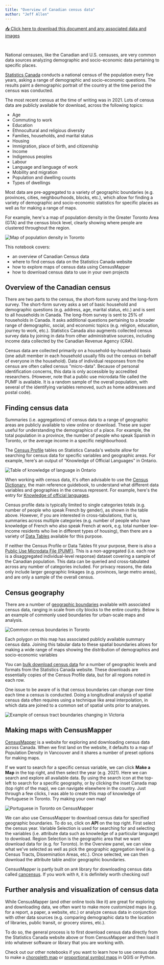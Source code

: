 ```yaml
---
title: "Overview of Canadian census data"
author: "Jeff Allen"
---
```


[📥 Click here to download this document and any associated data and images](/downloads/canadian-census-data.zip)

<br>


National censuses, like the Canadian and U.S. censuses, are very common data sources analyzing demographic and socio-economic data pertaining to specific places.

[Statistics Canada](https://www12.statcan.gc.ca/census-recensement/index-eng.cfm) conducts a national census of the population every five years, asking a range of demographic and socio-economic questions. The results paint a demographic portrait of the country at the time period the census was conducted.

The most recent census at the time of writing was in 2021. Lots of census data are publicly available for download, across the following topics:

- Age
- Commuting to work
- Education
- Ethnocultural and religious diversity
- Families, households, and marital status
- Housing
- Immigration, place of birth, and citizenship
- Income
- Indigenous peoples
- Labour
- Language and language of work
- Mobility and migration
- Population and dwelling counts
- Types of dwellings

Most data are pre-aggregated to a variety of geographic boundaries (e.g. provinces, cities, neighbourhoods, blocks, etc.), which allow for finding a variety of demographic and socio-economic statistics for specific places as well as for making a range of maps.

For example, here's a map of population density in the Greater Toronto Area (GTA) and the census block level, clearly showing where people are clustered throughout the region.

![Map of population density in Toronto](img/toronto-density.png)

This notebook covers:

- an overview of Canadian Census data
- where to find census data on the Statistics Canada website
- how to explore maps of census data using CensusMapper
- how to download census data to use in your own projects

## Overview of the Canadian census

There are two parts to the census, the short-form survey and the long-form survey. The short-form survey asks a set of basic household and demographic questions (e.g. address, age, marital status, etc.) and is sent to all households in Canada. The long-from survey is sent to 25% of households in Canada. It asks additional questions pertaining to a broader range of demographic, social, and economic topics (e.g. religion, education, journey to work, etc.). Statistics Canada also augments collected census survey data by joining in data from other administrative sources, including income data collected by the Canadian Revenue Agency (CRA).

Census data are collected primarily on a household-by-household basis (one adult member in each household usually fills out the census on behalf of everyone in the household). Data of individual responses from the census are often called census "micro-data". Because of personal identification concerns, this data is only accessible by accredited researchers. (However, note that a public use microdata file called the PUMF is available. It is a random sample of the overall population, with several of the identifying variables removed, such as home addresses and postal code).

## Finding census data

Summaries (i.e. aggregations) of census data to a range of geographic areas are publicly available to view online or download. These are super useful for understanding the demographics of a place. For example, the total population in a province, the number of people who speak Spanish in Toronto, or the average income in a specific neighbourhood. 

The [Census Profile](https://www12.statcan.gc.ca/census-recensement/2021/dp-pd/prof/index.cfm?Lang=E) tables on Statistics Canada's website allow for searching for census data for specific variables and geographic areas. For example, here's an output of "Knowledge of Official Languages" in Ontario.

![Table of knowledge of language in Ontario](img/ontario-language.png)

When working with census data, it's often advisable to use the [Census Dictionary](https://www12.statcan.gc.ca/census-recensement/2021/ref/dict/index-eng.cfm), the main reference guidebook, to understand what different data variables and geographies in the census represent. For example, here's the entry for [Knowledge of official languages](https://www12.statcan.gc.ca/census-recensement/2021/ref/dict/az/Definition-eng.cfm?ID=pop055).

Census profile data is typically limited to single categories totals (e.g. number of people who speak French by gender), as shown in the table above. However, if you are interested in cross-tabulations, that is, summaries across multiple categories (e.g. number of people who have knowledge of French who also speak French at work, e.g. total number low-income residents who live in different types of housing), then there are a variety of [Data Tables](https://www12.statcan.gc.ca/census-recensement/2021/dp-pd/dt-td/index-eng.cfm) available for this purpose.

If neither the Census Profile or Data Tables fit your purpose, there is also a [Public Use Microdata File (PUMF)](https://www150.statcan.gc.ca/n1/pub/98m0001x/index-eng.htm). This is a non-aggregated (i.e. each row is a disaggregated individual-level response) dataset covering a sample of the Canadian population. This data can be queried and cross-tabulated across any number of categories included. For privacy reasons, the data only include larger geographic linkages (e.g. provinces, large metro areas), and are only a sample of the overall census.



## Census geography

There are a number of [geographic boundaries](https://www12.statcan.gc.ca/census-recensement/2021/geo/ref/index-eng.cfm) available with associated census data, ranging in scale from city blocks to the entire country. Below is an example of commonly used boundaries for urban-scale maps and analysis.

![Common census boundaries in Toronto](img/census-boundaries-legend-eg.png)

Each polygon on this map has associated publicly available summary census data. Joining this tabular data to these spatial boundaries allows for making a wide range of maps showing the distribution of demographics and socio-economic variables

You can [bulk download census data](https://www12.statcan.gc.ca/census-recensement/2021/dp-pd/prof/details/download-telecharger.cfm?Lang=E) for a number of geographic levels and formats from the Statistics Canada website. These downloads are essentially copies of the Census Profile data, but for all regions noted in each row.

One issue to be aware of is that census boundaries can change over time each time a census is conducted. Doing a longitudinal analysis of spatial census data often requires using a technique like areal interpolation, in which data are joined to a common set of spatial units prior to analyses.

![Example of census tract boundaries changing in Victoria](img/victoria-boundary.png)




## Making maps with CensusMapper

[CensusMapper](https://censusmapper.ca/) is a website for exploring and downloading census data across Canada. When we first land on the website, it defaults to a map of Population Density in Vancouver and it shares a number of preset options for making maps.

If we want to search for a specific census variable, we can click **Make a Map** in the top right, and then select the year (e.g. 2021). Here we can search and explore all available data. By using the search icon at the top-left to search for a specific geography, or by clicking the inset Canada map (top right of the map), we can navigate elsewhere in the country. Just through a few clicks, I was able to create this map of knowledge of Portuguese in Toronto. Try making your own map!

![Portuguese in Toronto on CensusMapper](img/portuguese-toronto.png)

We can also use CensusMapper to download census data for specified geographic boundaries. To do so, click on **API** on the top right. First select the census year. Variable Selection is used for searching for and selecting the variables (i.e. attribute data such as knowledge of a particular language) to download. Region Selection is the geographic area that we want download data for (e.g. for Toronto). In the Overview panel, we can view what we've selected as well as pick the geographic aggregation level (e.g. Census Tracts, Dissemination Areas, etc.). Once selected, we can then download the attribute table and/or geographic boundaries. 

CensusMapper is partly built on an`R` library for downloading census data called [cancensus](https://github.com/mountainMath/cancensus). If you work with `R`, it is definitely worth checking out!


## Further analysis and visualization of census data

While CensusMapper (and other online tools like it) are great for exploring and downloading data, we often want to make more customized maps (e.g. for a report, a paper, a website, etc.) or analyze census data in conjunction with other data sources (e.g. comparing demographic data to the location of libraries, public transit, or grocery stores, etc.).

To do so, the general process is to first download census data directly from the Statistics Canada website above or from CensusMapper and then load it into whatever software or library that you are working with.

Check out our other notebooks if you want to learn how to use census data to make a [choropleth map](../../urban-data-visualization/choropleth-maps/choropleth-maps.md) or [proportional symbol maps](../../urban-data-visualization/proportional-symbol-maps/proportional-symbol-maps.md) in QGIS or Python.